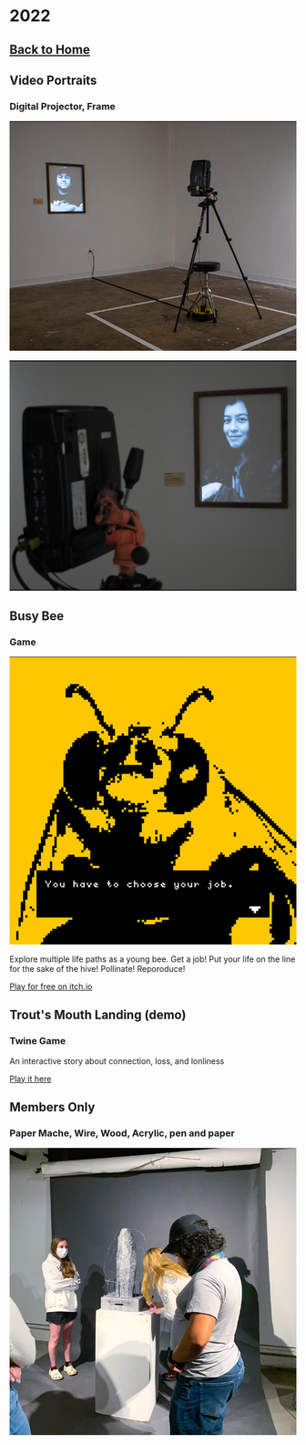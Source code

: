 # 2022

## [Back to Home](../index.md)

## Video Portraits

### Digital Projector, Frame

![Photo of 'Video Portraits'](../images/2022/videoPortraits1.png)

![Photo of 'Video Portraits'](../images/2022/videoPortraits2.png)

## Busy Bee

### Game

![Screenshot from 'Busy Bee'](../images/2022/busyBee1.png)

Explore multiple life paths as a young bee. Get a job! Put your life on the line for the sake of the hive! Pollinate! Reporoduce!

[Play for free on itch.io](https://cdm21d.itch.io/busy-bee)

## Trout's Mouth Landing (demo)

### Twine Game

An interactive story about connection, loss, and lonliness

[Play it here](https://craigmoore3.github.io/trouts-mouth-landing/)

## Members Only

### Paper Mache, Wire, Wood, Acrylic, pen and paper

![Crowd interaction with 'Members Only'](../images/2022/membersOnly1.png)
